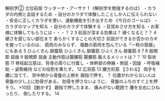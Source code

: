 解剖学②
立位前屈
ウッターナ・アーサナ
1
《解剖学を勉強するのは》
・カラダの内側と会話するため
・自分のカラダで体験したことしか人に伝えられない
・安全に正しくカラダを使い、運動機能を引き出すため
《今日のゴールは》
・カラダのマップを知る
・自分のカラダで体験する
・目覚めさせ方を知る
・お客様に体験してもらうには・・・？
2
3
前屈が深まる効果は？ 硬くなると？？
4
硬さを感じない部位まで
柔らかくすることの大切さ
前屈ができるか否かのカギを握っているのは、
筋肉のみならず、
複数の筋肉を包んでいる「一枚の筋膜」にもある
5
ひふくきん
腓腹筋
ひふくきん
腓腹筋
ひふくきん
腓腹筋
6
7
8
股関節 屈曲
9
股関節 屈曲 主動作筋は腸腰筋
腸腰筋 鍛えるメリットは？？
10
梨状筋
11
脊柱起立筋は、背骨の周りに付着し
・体幹部の伸展・側屈・回旋
・呼吸補助
・姿勢維持
などの役割を果たす。
12
広背筋
13
腰方形筋 【さわる】
両手を腰に当てて、
背中側から骨盤の上側を
親指で押す。
？ 位置がわからない人は
骨盤の少し上に肋骨がある。
肋骨を押さないように、
骨盤のふちのすぐ上を押そう。
×10回
【動かす】
親指で押したまま、
痛みがない範囲で
腰を左右にひねったり、
倒したりする。
14
